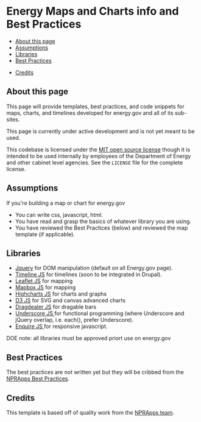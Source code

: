 Energy Maps and Charts info and Best Practices
==============================================

* [About this page](#about-this-page)
* [Assumptions](#assumptions)
* [Libraries](#libraries)
* [Best Practices](#best-practices)
<!-- * [Copy Map Template](#copy-map-template) -->
* [Credits](#credits)

About this page
---------------

This page will provide templates, best practices, and code snippets for maps, charts, and timelines developed for energy.gov and all of its sub-sites. 

This page is currently under active development and is not yet meant to be used.

This codebase is licensed under the [MIT open source license](http://opensource.org/licenses/MIT) though it is intended to be used internally by employees of the Department of Energy and other cabinet level agencies.  See the ``LICENSE`` file for the complete license.


Assumptions
-----------
If you're building a map or chart for energy.gov

 * You can write css, javascript, html.
 * You have read and grasp the basics of whatever library you are using.
 * You have reviewed the Best Practices (below) and reviewed the map template (if applicable).

Libraries
---------
 * [Jquery](http://jquery.com/) for DOM manipulation (default on all Energy.gov page).
 * [Timeline JS](http://timeline.knightlab.com/) for timelines (soon to be integrated in Drupal).
 * [Leaflet JS](http://leafletjs.com/reference.html) for mapping
 * [Mapbox JS](https://www.mapbox.com/mapbox.js/) for mapping
 * [Highcharts JS](http://www.highcharts.com/) for charts and graphs
 * [D3 JS](http://d3js.org/) for SVG and canvas advanced charts
 * [Dragdealer JS](http://code.ovidiu.ch/dragdealer/) for dragable bars
 * [Underscore JS ](http://documentcloud.github.io/underscore/) for functional programming (where Underscore and jQuery overlap, i.e. each(), prefer Underscore).
 * [Enquire JS ](http://wicky.nillia.ms/enquire.js/) for responsive javascript.

DOE note: all libraries must be approved priort use on energy.gov

Best Practices
--------------
The best practices are not written yet but they will be cribbed from the [NPRApps Best Practices](https://github.com/nprapps/bestpractices/blob/master/README.md).


<!-- Copy Map Template
----------------- -->

Credits
-------

This template is based off of quality work from the [NPRApps team](https://github.com/nprapps/app-template/blob/master/README.md).


	
